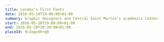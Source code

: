 ```yaml
---
title: London’s First Fonts
date: 2016-05-10T19:00:00+01:00
summary: Graphic designers and Central Saint Martin’s academics Catherine Dixon and Phil Bains explore the importance of lettering from a designer’s point of view. Discover what the London Underground looked like before the introduction of Johnston’s typeface and the impact his font design had on the look and feel of London travel.
start: 2016-05-10T19:00:00+01:00
end: 2016-05-10T20:30:00+01:00
placeId: 9c3xgv6h+q9
---
```

